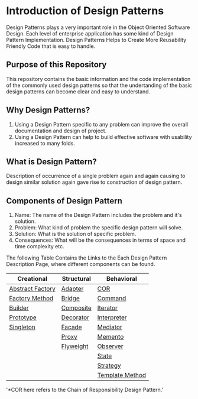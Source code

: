 # Introduction of Design Patterns

Design Patterns plays a very important role in the Object Oriented Software Design. Each level of enterprise application has some kind of Design Pattern Implementation. Design Patterns Helps to Create More Reusability Friendly Code that is easy to handle.

## Purpose of this Repository

This repository contains the basic information and the code implementation of the commonly used design patterns so that the undertanding of the basic design patterns can become clear and easy to understand.

## Why Design Patterns?

1. Using a Design Pattern specific to any problem can improve the overall documentation and design of project.
2. Using a Design Pattern can help to build effective software with usability increased to many folds.

## What is Design Pattern?

Description of occurrence of a single problem again and again causing to design similar solution again gave rise to construction of design pattern.

## Components of Design Pattern

1. Name: The name of the Design Pattern includes the problem and it's solution.
2. Problem: What kind of problem the specific design pattern will solve.
3. Solution: What is the solution of specific problem.
4. Consequences: What will be the consequences in terms of space and time complexity etc.

The following Table Contains the Links to the Each Design Pattern Description Page, where different components can be found.

| Creational                                                    | Structural                                    | Behavioral                                                  |
| ------------------------------------------------------------- | --------------------------------------------- | ----------------------------------------------------------- |
| [Abstract Factory](./Creational/Abstract%20Factory/Readme.md) | [Adapter](./Structural/Adapter/Readme.md)     | [COR](./Behavioral/Chain%20of%20Responsibilities/Readme.md) |
| [Factory Method](./Creational/Factory%20Method/Readme.md)     | [Bridge](./Structural//Bridge/Readme.md)      | [Command](./Behavioral/Command/Readme.md)                   |
| [Builder](./Creational/Builder/Readme.md)                     | [Composite](./Structural/Composite/Readme.md) | [Iterator](./Behavioral/Iterator/Readme.md)                 |
| [Prototype](./Creational/Prototype/Readme.md)                 | [Decorator](./Structural/Decorator/Readme.md) | [Interpreter](./Behavioral/Interpreter/Readme.md)           |
| [Singleton](./Creational/Singleton/Readme.md)                 | [Facade](./Structural/Facade/Readme.md)       | [Mediator](./Behavioral//Mediator/Readme.md)                |
|                                                               | [Proxy](./Structural/Proxy/Readme.md)         | [Memento](./Behavioral/Memento/Readme.md)                   |
|                                                               | [Flyweight](./Structural/Flyweight/Readme.md) | [Observer](./Behavioral/Observer/Readme.md)                 |
|                                                               |                                               | [State](./Behavioral/State/Readme.md)                       |
|                                                               |                                               | [Strategy](./Behavioral/Strategy/Readme.md)                 |
|                                                               |                                               | [Template Method](./Behavioral/Template%20Method/Readme.md) |

'\*COR here refers to the Chain of Responsibility Design Pattern.'
